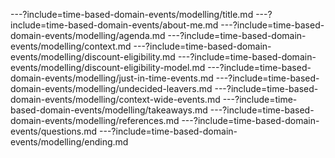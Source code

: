 ---?include=time-based-domain-events/modelling/title.md
---?include=time-based-domain-events/about-me.md
---?include=time-based-domain-events/modelling/agenda.md
---?include=time-based-domain-events/modelling/context.md
---?include=time-based-domain-events/modelling/discount-eligibility.md
---?include=time-based-domain-events/modelling/discount-eligibility-model.md
---?include=time-based-domain-events/modelling/just-in-time-events.md
---?include=time-based-domain-events/modelling/undecided-leavers.md
---?include=time-based-domain-events/modelling/context-wide-events.md
---?include=time-based-domain-events/modelling/takeaways.md
---?include=time-based-domain-events/modelling/references.md
---?include=time-based-domain-events/questions.md
---?include=time-based-domain-events/modelling/ending.md
